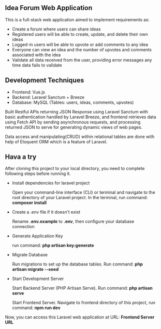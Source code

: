 ## Idea Forum Web Application

This is a full-stack web application aimed to implement requirements as: 

- Create a forum where users can share ideas
- Registered users will be able to create, update, and delete their own ideas
- Logged-in users will be able to upvote or add comments to any idea
- Everyone can view an idea and the number of upvotes and comments associated with the idea
- Validate all data received from the user, providing error messages any time data fails to validate

## Development Techniques

- Frontend: Vue.js
- Backend: Laravel Sanctum + Breeze
- Database: MySQL (Tables: users, ideas, comments, upvotes)
  

Built Restful APIs returning JSON Response using Laravel Sanctum with basic authentication handled by Laravel Breeze, and frontend retrieves data using Fetch API by sending asynchronous requests, and processing returned JSON to serve for generating dynamic views of web pages.

Data access and manipulating(CRUD) within relational tables are done with help of Eloquent ORM which is a feature of Laravel.

## Hava a try

After cloning this project to your local directory, you need to complete following steps before running it.

- Install dependencies for laravel project

  Open your command-line interface (CLI) or terminal and navigate to the root directory of your Laravel project. In the terminal, run command:  __composer install__

- Create a .env file if it doesn't exist

  Rename __.env.example__ to __.env__, then configure your database connection

- Generate Application Key

  run command:  __php artisan key:generate__

- Migrate Database

  Run migrations to set up the database tables. Run command: __php artisan migrate --seed__

- Start Development Server

  Start Backend Server (PHP Artisan Serve). Run command: __php artisan serve__

  Start Frontend Server. Navigate to frontend directory of this project, run command: __npm run dev__


Now, you can access this Laravel web application at URL: __Frontend Server URL__ 
  
  
  

